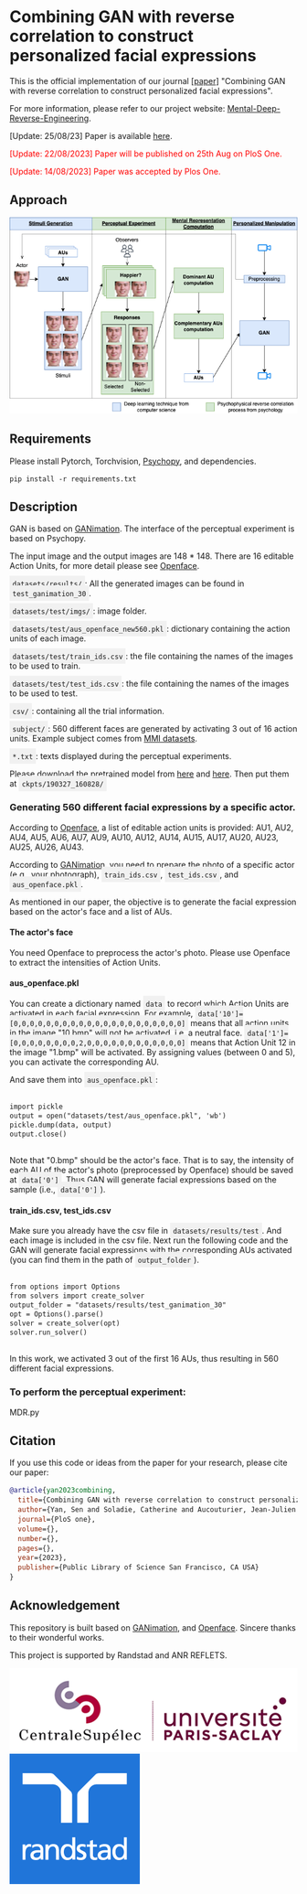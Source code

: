 # Combining GAN with reverse correlation to construct personalized facial expressions
This is the official implementation of our journal [[paper]](https://journals.plos.org/plosone/article?id=10.1371/journal.pone.0290612) "Combining GAN with reverse correlation to construct personalized facial expressions". 

For more information, please refer to our project website: [Mental-Deep-Reverse-Engineering](https://yansen0508.github.io/emotional-prototype/).

[Update: 25/08/23] Paper is available [here](https://hal.science/hal-04183020/document).

<p style="color: red;">[Update: 22/08/2023] Paper will be published on 25th Aug on PloS One.</p>

<p style="color: red;">[Update: 14/08/2023] Paper was accepted by Plos One.</p>


## Approach
![General pipeline](Figs/pipeline.png)

## Requirements
Please install Pytorch, Torchvision, [Psychopy](https://www.psychopy.org/), and dependencies.
```shell
pip install -r requirements.txt
```

## Description
GAN is based on [GANimation](https://github.com/albertpumarola/GANimation).
The interface of the perceptual experiment is based on Psychopy.

The input image and the output images are 148 * 148. There are 16 editable Action Units, for more detail please see [Openface](https://github.com/TadasBaltrusaitis/OpenFace/wiki).

<span style="background-color: #f1f1f1; padding: 5px;"><code>datasets/results/</code></span>:
All the generated images can be found in <span style="background-color: #f1f1f1; padding: 5px;"><code>test_ganimation_30</code></span>.

<span style="background-color: #f1f1f1; padding: 5px;"><code>datasets/test/imgs/</code></span>: image folder.

<span style="background-color: #f1f1f1; padding: 5px;"><code>datasets/test/aus_openface_new560.pkl</code></span>: dictionary containing the action units of each image.

<span style="background-color: #f1f1f1; padding: 5px;"><code>datasets/test/train_ids.csv</code></span>: the file containing the names of the images to be used to train.

<span style="background-color: #f1f1f1; padding: 5px;"><code>datasets/test/test_ids.csv</code></span>: the file containing the names of the images to be used to test.

<span style="background-color: #f1f1f1; padding: 5px;"><code>csv/</code></span>: containing all the trial information.

<span style="background-color: #f1f1f1; padding: 5px;"><code>subject/</code></span>: 560 different faces are generated by activating 3 out of 16 action units. 
Example subject comes from [MMI datasets](https://mmifacedb.eu/).

<span style="background-color: #f1f1f1; padding: 5px;"><code>*.txt</code></span>: texts displayed during the perceptual experiments.

Please download the pretrained model from [here](https://drive.google.com/file/d/1f9moiWKiyPMJ9wtrihJY6yeAKVed9SXg/view?usp=sharing) and [here](https://drive.google.com/file/d/1geTeVf0v8was3GdBjLbeTnv_uLpbLPl6/view?usp=sharing).  Then put them at <span style="background-color: #f1f1f1; padding: 5px;"><code>ckpts/190327_160828/</code></span>

### Generating 560 different facial expressions by a specific actor.
According to [Openface](https://github.com/TadasBaltrusaitis/OpenFace/wiki), a list of editable action units is provided: AU1, AU2, AU4, AU5, AU6, AU7, AU9, AU10, AU12, AU14, AU15, AU17, AU20, AU23, AU25, AU26, AU43.

According to [GANimation](https://github.com/albertpumarola/GANimation), you need to prepare the photo of a specific actor (e.g., your photograph), <span style="background-color: #f1f1f1; padding: 5px;"><code>train_ids.csv</code></span>, <span style="background-color: #f1f1f1; padding: 5px;"><code>test_ids.csv</code></span>, and <span style="background-color: #f1f1f1; padding: 5px;"><code>aus_openface.pkl</code></span>.

As mentioned in our paper, the objective is to generate the facial expression based on the actor's face and a list of AUs.

#### The actor's face
You need Openface to preprocess the actor's photo.
Please use Openface to extract the intensities of Action Units.

#### aus_openface.pkl
You can create a dictionary named <span style="background-color: #f1f1f1; padding: 5px;"><code>data</code></span> to record which Action Units are activated in each facial expression.
For example, <span style="background-color: #f1f1f1; padding: 5px;"><code>data['10']=[0,0,0,0,0,0,0,0,0,0,0,0,0,0,0,0,0,0,0,0,0]</code></span> means that all action units in the image "10.bmp" will not be activated, i.e. a neutral face.
<span style="background-color: #f1f1f1; padding: 5px;"><code>data['1']=[0,0,0,0,0,0,0,0,2,0,0,0,0,0,0,0,0,0,0,0,0]</code></span> means that Action Unit 12 in the image "1.bmp" will be activated.
By assigning values (between 0 and 5), you can activate the corresponding AU.

And save them into <span style="background-color: #f1f1f1; padding: 5px;"><code>aus_openface.pkl</code></span>:
<pre>
<code class="python">
import pickle
output = open("datasets/test/aus_openface.pkl", 'wb')
pickle.dump(data, output)
output.close()
</code>
</pre>
Note that "0.bmp" should be the actor's face. That is to say, the intensity of each AU of the actor's photo (preprocessed by Openface) should be saved at <span style="background-color: #f1f1f1; padding: 5px;"><code>data['0']</code></span>. Thus GAN will generate facial expressions based on the sample (i.e., <span style="background-color: #f1f1f1; padding: 5px;"><code>data['0']</code></span>).

#### train_ids.csv,  test_ids.csv
Make sure you already have the csv file in <span style="background-color: #f1f1f1; padding: 5px;"><code>datasets/results/test</code></span>. And each image is included in the csv file.
Next run the following code and the GAN will generate facial expressions with the corresponding AUs activated (you can find them in the path of <span style="background-color: #f1f1f1; padding: 5px;"><code>output_folder</code></span>).

<pre>
<code class="python">
from options import Options
from solvers import create_solver
output_folder = "datasets/results/test_ganimation_30"
opt = Options().parse()
solver = create_solver(opt)
solver.run_solver()
</code>
</pre>

In this work, we activated 3 out of the first 16 AUs, thus resulting in 560 different facial expressions.

### To perform the perceptual experiment: 
MDR.py

## Citation
If you use this code or ideas from the paper for your research, please cite our paper:
```BibTeX
@article{yan2023combining,
  title={Combining GAN with reverse correlation to construct personalized facial expressions},
  author={Yan, Sen and Soladie, Catherine and Aucouturier, Jean-Julien and Seguier, Renaud},
  journal={PloS one},
  volume={},
  number={},
  pages={},
  year={2023},
  publisher={Public Library of Science San Francisco, CA USA}
}
```

## Acknowledgement
This repository is built based on [GANimation](https://github.com/albertpumarola/GANimation), and [Openface](https://github.com/TadasBaltrusaitis/OpenFace). Sincere thanks to their wonderful works.

This project is supported by Randstad and ANR REFLETS.

![CentraleSupelec](Figs/logo1.png)
![Randstad](Figs/logo2.png)
